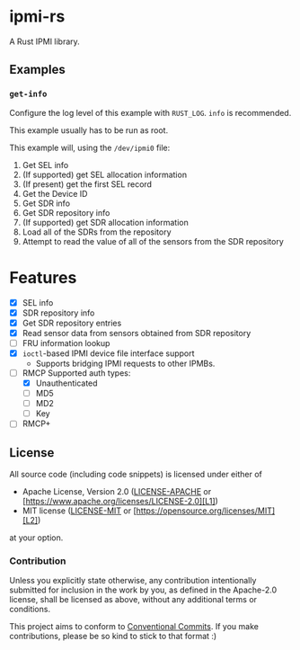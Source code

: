 # ipmi-rs
A Rust IPMI library.

## Examples
### `get-info`
Configure the log level of this example with `RUST_LOG`. `info` is recommended.

This example usually has to be run as root.

This example will, using the `/dev/ipmi0` file:
1. Get SEL info
2. (If supported) get SEL allocation information
3. (If present) get the first SEL record
4. Get the Device ID
5. Get SDR info
6. Get SDR repository info
7. (If supported) get SDR allocation information
8. Load all of the SDRs from the repository
9. Attempt to read the value of all of the sensors from the SDR repository

# Features
- [x] SEL info
- [x] SDR repository info
- [x] Get SDR repository entries
- [x] Read sensor data from sensors obtained from SDR repository
- [ ] FRU information lookup
- [x] `ioctl`-based IPMI device file interface support
    - Supports bridging IPMI requests to other IPMBs.
- [ ] RMCP
    Supported auth types:
    - [x] Unauthenticated
    - [ ] MD5
    - [ ] MD2
    - [ ] Key
- [ ] RMCP+

## License

All source code (including code snippets) is licensed under either of

- Apache License, Version 2.0 ([LICENSE-APACHE](LICENSE-APACHE) or
  [https://www.apache.org/licenses/LICENSE-2.0][L1])
- MIT license ([LICENSE-MIT](LICENSE-MIT) or
  [https://opensource.org/licenses/MIT][L2])

[L1]: https://www.apache.org/licenses/LICENSE-2.0
[L2]: https://opensource.org/licenses/MIT

at your option.

### Contribution

Unless you explicitly state otherwise, any contribution intentionally submitted
for inclusion in the work by you, as defined in the Apache-2.0 license, shall be
licensed as above, without any additional terms or conditions.

This project aims to conform to [Conventional Commits]. If you make contributions,
please be so kind to stick to that format :)

[Conventional Commits]: https://www.conventionalcommits.org/en/v1.0.0/#summary